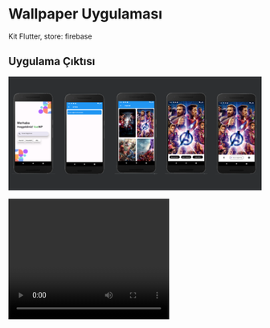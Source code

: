 # Wallpaper Uygulaması

Kit Flutter, store: firebase

## Uygulama Çıktısı

![Uygulama Görselleri!](/docs/screens.png "Uygulama Görselleri")



<video width="320" height="240" controls>
  <source src="/docs/record_short.webm" type="video/mp4">
</video>